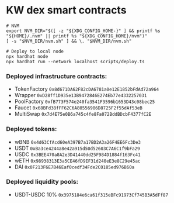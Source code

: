 # KW dex smart contracts

```shell
# NVM
export NVM_DIR="$([ -z "${XDG_CONFIG_HOME-}" ] && printf %s "${HOME}/.nvm" || printf %s "${XDG_CONFIG_HOME}/nvm")"
[ -s "$NVM_DIR/nvm.sh" ] && \. "$NVM_DIR/nvm.sh"

# Deploy to local node
npx hardhat node
npx hardhat run --network localhost scripts/deploy.ts
```

### Deployed infrastructure contracts:

- TokenFactory `0x8d671DA62F82cDA6781a0e12E1852bFdAd72a964`
- Wrapper `0xD28ff1D935e13B9472846E274Eb77e4332257031`
- PoolFactory `0xfB773F574e240fa3541F3596b1653D43c08bec25`
- Faucet `0x68BFd38fFF62C6A80556986D8725F2f55dAf53eB`
- MultiSwap `0x7d4E75e0B6a745c4fe8Fa072BddBDcbF4377fC2E`

### Deployed tokens:
- wBNB `0x4d63CfAcd60eA397B7a17BD2A3a26F4EE6Fc3De3`
- USDT `0xBa3ce4244a8e42a915d50d52603C7A6C1f9bFa29`
- USDC `0x3BEE470a8A2e3D41440dd25F984D1884f163Fc41`
- wETH `0x98938313E3a5CE46fD9EF31d240eE3e8C29e45ac`
- DAI `0x0F213F6E7B46Eaf0cedf34Fde2C0185ed976B60a`

### Deployed liquidity pools:
- USDT-USDC 10% `0x3975184e6ca61f315eBFc91973Cf745B3A5dFf87`